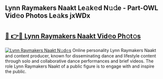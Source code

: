 ## Lynn Raymakers Naakt Le𝚊k𝚎d N𝚞𝚍e - Part-OWL Vid𝚎o Photos Le𝚊ks jxWDx

# <h2><a href="http://fb5a28.evod.top/?m=Lynn+Raymakers+Naakt">🔗 👉🔴 Lynn Raymakers Naakt Vid𝚎o Ph𝚘t𝚘s</a></h2>

[![Lynn Raymakers Naakt N𝚞d𝚎s](https://i.imgur.com/8V9OHl7.gif)](http://fb5a28.evod.top/?m=Lynn+Raymakers+Naakt)
Online personality Lynn Raymakers Naakt and content producer, known for disseminating dance and lifestyle content through solo and collaborative dance performances and brief videos. The role Lynn Raymakers Naakt of a public figure is to engage with and inspire the public. 
